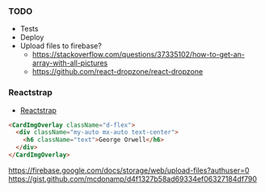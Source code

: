 
### TODO
* Tests
* Deploy
* Upload files to firebase?
  - https://stackoverflow.com/questions/37335102/how-to-get-an-array-with-all-pictures
  - https://github.com/react-dropzone/react-dropzone
  
### Reactstrap
* [Reactstrap](https://reactstrap.github.io/components/card/)

``` html
<CardImgOverlay className="d-flex">
  <div className="my-auto mx-auto text-center">
    <h6 className="text">George Orwell</h6>
  </div>
</CardImgOverlay>
```



https://firebase.google.com/docs/storage/web/upload-files?authuser=0
https://gist.github.com/mcdonamp/d4f1327b58ad69334ef06327184df790
